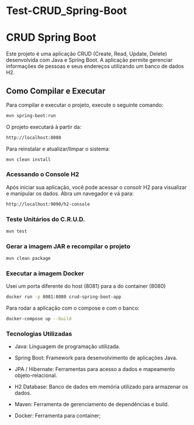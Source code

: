 # Test-CRUD_Spring-Boot

# CRUD Spring Boot

Este projeto é uma aplicação CRUD (Create, Read, Update, Delete) desenvolvida com Java e Spring Boot. A aplicação permite gerenciar informações de pessoas e seus endereços utilizando um banco de dados H2.

## Como Compilar e Executar

Para compilar e executar o projeto, execute o seguinte comando:

```bash
mvn spring-boot:run
```

O projeto executará à partir da:
```bash
http://localhost:8080
```

Para reinstalar e atualizar/limpar o sistema:
```bash
mvn clean install
```

### Acessando o Console H2

Após iniciar sua aplicação, você pode acessar o consolr H2 para visualizar e manipular os dados. Abra um navegador e vá para:

```bash
http://localhost:9090/h2-console
```

### Teste Unitários do C.R.U.D.

```bash
mvn test
```

### Gerar a imagem JAR e recompilar o projeto

```bash
mvn clean package
```

### Executar a imagem Docker

Usei um porta diferente do host (8081) para a do container (8080)

```bash
docker run -p 8081:8080 crud-spring-boot-app
```

Para rodar a aplicação com o compose e com o banco:
```bash
docker-compose up --build
```

### Tecnologias Utilizadas
- Java: Linguagem de programação utilizada.

- Spring Boot: Framework para desenvolvimento de aplicações Java.

- JPA / Hibernate: Ferramentas para acesso a dados e mapeamento objeto-relacional.

- H2 Database: Banco de dados em memória utilizado para armazenar os dados.

- Maven: Ferramenta de gerenciamento de dependências e build.

- Docker: Ferramenta para container;